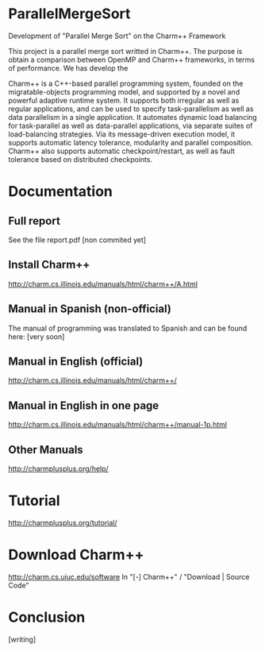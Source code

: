 # ParallelMergeSort
Development of "Parallel Merge Sort" on the Charm++ Framework

This project is a parallel merge sort writted in Charm++. The purpose is obtain a comparison between OpenMP and Charm++ frameworks, in terms of performance.
We has develop the 

Charm++ is a C++-based parallel programming system, founded on the migratable-objects programming model, and supported by a novel and powerful adaptive runtime system. It supports both irregular as well as regular applications, and can be used to specify task-parallelism as well as data parallelism in a single application. It automates dynamic load balancing for task-parallel as well as data-parallel applications, via separate suites of load-balancing strategies. Via its message-driven execution model, it supports automatic latency tolerance, modularity and parallel composition. Charm++ also supports automatic checkpoint/restart, as well as fault tolerance based on distributed checkpoints.

# Documentation

  ## Full report
  See the file report.pdf [non commited yet]

  ## Install Charm++
  http://charm.cs.illinois.edu/manuals/html/charm++/A.html

  ## Manual in Spanish (non-official)
  The manual of programming was translated to Spanish and can be found here:
  [very soon]

  ## Manual in English (official)
  http://charm.cs.illinois.edu/manuals/html/charm++/

  ## Manual in English in one page
  http://charm.cs.illinois.edu/manuals/html/charm++/manual-1p.html

  ## Other Manuals
  http://charmplusplus.org/help/

# Tutorial
http://charmplusplus.org/tutorial/

# Download Charm++
http://charm.cs.uiuc.edu/software
In "[-] Charm++" / "Download | Source Code"

# Conclusion
[writing]
